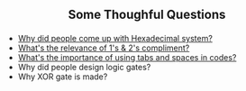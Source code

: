 ## <p align="center">Some Thoughful Questions</p>

- [Why did people come up with Hexadecimal system?](https://medium.com/@savas/why-do-we-use-hexadecimal-d6d80b56f026)
- [What's the relevance of 1's & 2's compliment?](https://www.quora.com/What-is-the-significance-of-a-2S-complement)
- [What's the importance of using tabs and spaces in codes?](https://www.quora.com/What-is-the-importance-of-using-indentation-spacing-and-comments-in-source-code)
- Why did people design logic gates?
- Why XOR gate is made?

